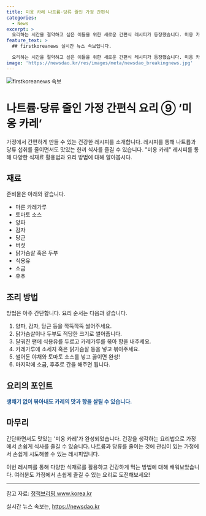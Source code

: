 ```yaml
---
title: 미옹 카레 나트륨·당류 줄인 가정 간편식
categories:
  - News
excerpt: >
  요리하는 시간을 절약하고 싶은 이들을 위한 새로운 간편식 레시피가 등장했습니다. 미옹 카레는 나트륨과 당류를 줄이면서도 풍부한 맛을 느낄 수 있는 가정간편식으로, 바쁜 현대 사회 속에서 건강한 식단을 유지하고자 하는 이들에게 인기를 끌고 있습니다. 이 요리는 식품의약품안전처의 자료를 기반으로 제작되었으며, 출처를 반드시 표기한 후 소비하셔야 합니다.
feature_text: >
  ## firstkoreanews 실시간 뉴스 속보입니다.

  요리하는 시간을 절약하고 싶은 이들을 위한 새로운 간편식 레시피가 등장했습니다. 미옹 카레는 나트륨과 당류를 줄이면서도 풍부한 맛을 느낄 수 있는 가정간편식으로, 바쁜 현대 사회 속에서 건강한 식단을 유지하고자 하는 이들에게 인기를 끌고 있습니다. 이 요리는 식품의약품안전처의 자료를 기반으로 제작되었으며, 출처를 반드시 표기한 후 소비하셔야 합니다.
image: 'https://newsdao.kr/res/images/meta/newsdao_breakingnews.jpg'
---
```


<p><img src="https://newsdao.kr/res/images/meta/newsdao_breakingnews.jpg" alt="firstkoreanews 속보" /></p>

<h1>나트륨·당류 줄인 가정 간편식 요리 ⑨ ‘미옹 카레’</h1>

<p>가정에서 간편하게 만들 수 있는 건강한 레시피를 소개합니다. 레시피를 통해 나트륨과 당류 섭취를 줄이면서도 맛있는 한끼 식사를 즐길 수 있습니다. "미옹 카레" 레시피를 통해 다양한 식재료 활용법과 요리 방법에 대해 알아봅시다. </p>

<p data-ke-size="size16"></p>

<h2 data-ke-size="size26">재료</h2>

<p>준비물은 아래와 같습니다.</p>

<ul>
<li>마른 카레가루</li>
<li>토마토 소스</li>
<li>양파</li>
<li>감자</li>
<li>당근</li>
<li>버섯</li>
<li>닭가슴살 혹은 두부</li>
<li>식용유</li>
<li>소금</li>
<li>후추</li>
</ul>

<p data-ke-size="size16"></p>

<h2 data-ke-size="size26">조리 방법</h2>

<p>방법은 아주 간단합니다. 요리 순서는 다음과 같습니다.</p>

<ol>
<li>양파, 감자, 당근 등을 깍뚝깍뚝 썰어주세요.</li>
<li>닭가슴살이나 두부도 적당한 크기로 썰어줍니다.</li>
<li>달궈진 팬에 식용유를 두르고 카레가루를 볶아 향을 내주세요.</li>
<li>카레가루에 소세지 혹은 닭가슴살 등을 넣고 볶아주세요.</li>
<li>썰어둔 야채와 토마토 소스를 넣고 끓이면 완성!</li>
<li>마지막에 소금, 후추로 간을 해주면 됩니다.</li>
</ol>

<p data-ke-size="size16"></p>

<h2 data-ke-size="size26">요리의 포인트</h2>

<p><b><span style="color: #1a5490;">생채기 없이 볶아내도 카레의 맛과 향을 살릴 수 있습니다.</span></b></p>

<p data-ke-size="size16"></p>

<h2 data-ke-size="size26">마무리</h2>

<p>간단하면서도 맛있는 '미옹 카레'가 완성되었습니다. 건강을 생각하는 요리법으로 가정에서 손쉽게 식사를 즐길 수 있습니다. 나트륨과 당류를 줄이는 것에 관심이 있는 가정에서 손쉽게 시도해볼 수 있는 레시피입니다. </p>

<p>이번 레시피를 통해 다양한 식재료를 활용하고 건강하게 먹는 방법에 대해 배워보았습니다. 여러분도 가정에서 손쉽게 즐길 수 있는 요리로 도전해보세요! </p>

<p data-ke-size="size16"></p>

<hr>

<p>참고 자료: <a href='www.korea.kr'>정책브리핑 www.korea.kr</a></p>
실시간 뉴스 속보는, <a href="https://newsdao.kr" rel="dofollow">https://newsdao.kr</a>


